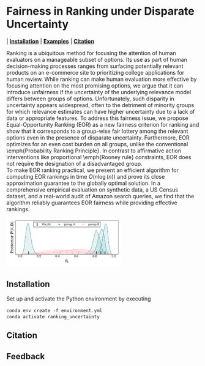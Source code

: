 # Fairness in Ranking under Disparate Uncertainty

| **[Installation](#installation)**
| **[Examples](#examples)**
| **[Citation](#citation)**

Ranking is a ubiquitous method for focusing the attention of human evaluators on a manageable subset of options. Its use as part of human decision-making processes ranges from surfacing potentially relevant products on an e-commerce site to prioritizing college applications for human review. While ranking can make human evaluation more effective by focusing attention on the most promising options, we argue that it can introduce unfairness if the uncertainty of the underlying relevance model differs between groups of options. Unfortunately, such disparity in uncertainty appears widespread, often to the detriment of minority groups for which relevance estimates can have higher uncertainty due to a lack of data or appropriate features. To address this fairness issue, we propose Equal-Opportunity Ranking (EOR) as a new fairness criterion for ranking and show that it corresponds to a group-wise fair lottery among the relevant options even in the presence of disparate uncertainty. 
Furthermore, EOR optimizes for an even cost burden on all groups, unlike the conventional \emph{Probability Ranking Principle}. In contrast to affirmative action interventions like proportional \emph{Rooney rule} constraints, EOR does not require the designation of a disadvantaged group.  
To make EOR ranking practical, we present an efficient algorithm for computing EOR rankings in time $O(n \log(n))$ and prove its close approximation guarantee to the globally optimal solution. 
In a comprehensive empirical evaluation on synthetic data, a US Census dataset, and a real-world audit of Amazon search queries, we find that the algorithm reliably guarantees EOR fairness while providing effective rankings.

<img src="./posterior.png" alt="Illustration of Disparate Uncertainty between two groups" width="300"/>


<!-- ## Acknowledgements -->



## Installation

Set up and activate the Python environment by executing

```
conda env create -f environment.yml
conda activate ranking_uncertainty
```

<!-- SLURM system can be used to run jobs. An example script for submitting SLURM job is given in ```./scripts/combined_sbatch.sub```.
In the scripts folder, customize the script ```init_env.sh``` for your environment and path. This path is then referenced in ```./scripts/combined_sbatch.sub``` . -->


<!-- ## Examples
Notebook  "Duality Thm1" for evaluating the theorem 6.1 example of cost optimality gap.

Notebook  "Markup_Amazon_Analysis" for analysis of Amazon search queries experiment.

Notebook  "USCensus_experiment" and "Census_plot" for experiment and plotting of USCensus dataset.

Notebook  "Synthetic plots" can be used to run synthetic examples for given $G$ groups and specific expected relevance estimates $P(r_i|D)$. -->

## Citation


## Feedback
